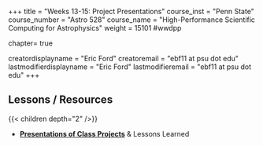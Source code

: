+++
title = "Weeks 13-15: Project Presentations"
course_inst = "Penn State"
course_number = "Astro 528"
course_name = "High-Performance Scientific Computing for Astrophysics"
weight = 15101  #wwdpp

chapter= true

creatordisplayname = "Eric Ford"
creatoremail = "ebf11 at psu dot edu"
lastmodifierdisplayname = "Eric Ford"
lastmodifieremail = "ebf11 at psu dot edu"
+++

## Lessons / Resources
{{< children depth="2" />}}
- **[Presentations of Class Projects](/project/presentations)** & Lessons Learned
